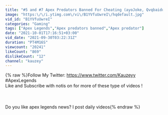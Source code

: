 ```yaml
---
title: "#5 and #7 Apex Predators Banned For Cheating (ayoJoke, Qvqbaidu) - Apex Legends"
image: "https:\/\/i.ytimg.com\/vi\/B1YVfuUwreI\/hqdefault.jpg"
vid_id: "B1YVfuUwreI"
categories: "Gaming"
tags: ["Apex Legends","Apex predators banned","Apex predator"]
date: "2021-10-01T17:16:51+03:00"
vid_date: "2021-09-30T03:22:31Z"
duration: "PT4M16S"
viewcount: "20241"
likeCount: "869"
dislikeCount: "12"
channel: "kauzey"
---
```

{% raw %}Follow My Twitter: <a rel="nofollow" target="blank" href="https://www.twitter.com/Kauzeyy">https://www.twitter.com/Kauzeyy</a><br />#ApexLegends<br />Like and Subscribe with notis on for more of these type of videos !<br /><br /><br /><br />Do you like apex legends news? I post daily videos{% endraw %}
